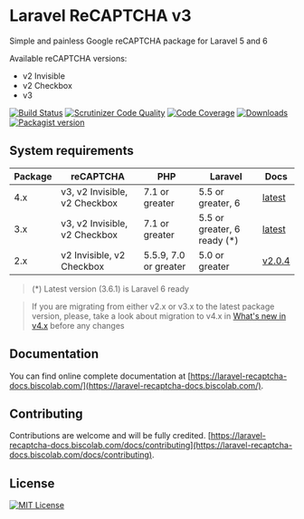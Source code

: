 # Laravel ReCAPTCHA v3
Simple and painless Google reCAPTCHA package for Laravel 5 and 6

Available reCAPTCHA versions:
* v2 Invisible
* v2 Checkbox
* v3

[![Build Status](https://travis-ci.org/biscolab/laravel-recaptcha.svg?branch=master)](https://travis-ci.org/biscolab/laravel-recaptcha) [![Scrutinizer Code Quality](https://scrutinizer-ci.com/g/biscolab/laravel-recaptcha/badges/quality-score.png?b=master)](https://scrutinizer-ci.com/g/biscolab/laravel-recaptcha/?branch=master) [![Code Coverage](https://scrutinizer-ci.com/g/biscolab/laravel-recaptcha/badges/coverage.png?b=master)](https://scrutinizer-ci.com/g/biscolab/laravel-recaptcha/?branch=master) 
[![Downloads](https://img.shields.io/packagist/dt/biscolab/laravel-recaptcha.svg#img-thumbnail)](https://packagist.org/packages/biscolab/laravel-recaptcha)
[![Packagist version](https://img.shields.io/packagist/v/biscolab/laravel-recaptcha.svg#img-thumbnail)](https://packagist.org/packages/biscolab/laravel-recaptcha)

## System requirements
| Package | reCAPTCHA | PHP | Laravel | Docs |
|-----------------|-------------|-------------|-----------------|-------------------|
| 4.x             |v3, v2 Invisible, v2 Checkbox | 7.1 or greater | 5.5 or greater, 6 | [latest](https://laravel-recaptcha-docs.biscolab.com) |
| 3.x             |v3, v2 Invisible, v2 Checkbox | 7.1 or greater | 5.5 or greater, 6 ready (*) | [latest](https://laravel-recaptcha-docs.biscolab.com/docs/3.6.1/intro) |
| 2.x             | v2 Invisible, v2 Checkbox | 5.5.9, 7.0 or greater | 5.0 or greater | [v2.0.4](https://laravel-recaptcha-docs.biscolab.com/docs/2.0.4/intro) |

> (*) Latest version (3.6.1) is Laravel 6 ready 

> If you are migrating from either v2.x or v3.x to the latest package version, please, take a look about migration to v4.x in [What's new in v4.x](https://laravel-recaptcha-docs.biscolab.com/docs/whats-new) before any changes

## Documentation

You can find online complete documentation at [https://laravel-recaptcha-docs.biscolab.com/](https://laravel-recaptcha-docs.biscolab.com/).

## Contributing

Contributions are welcome and will be fully credited. [https://laravel-recaptcha-docs.biscolab.com/docs/contributing](https://laravel-recaptcha-docs.biscolab.com/docs/contributing).

## License
[![MIT License](https://img.shields.io/github/license/biscolab/laravel-recaptcha.svg)](https://github.com/biscolab/laravel-recaptcha/blob/master/LICENSE)
